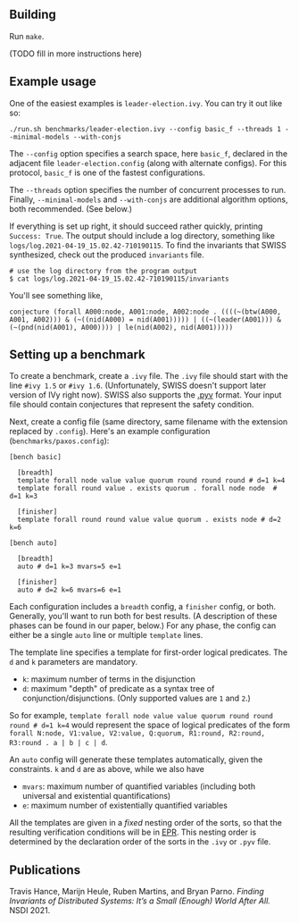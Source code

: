 ## Building

Run `make`.

(TODO fill in more instructions here)

## Example usage

One of the easiest examples is `leader-election.ivy`. You can try it out like so:

    ./run.sh benchmarks/leader-election.ivy --config basic_f --threads 1 --minimal-models --with-conjs

The `--config` option specifies a search space, here `basic_f`,
declared in the adjacent file `leader-election.config` (along with alternate configs).
For this protocol, `basic_f` is one of the fastest configurations.

The `--threads` option specifies the number of concurrent processes to run. Finally, 
`--minimal-models` and `--with-conjs` are additional algorithm options, both recommended. (See below.)

If everything is set up right, it should succeed rather quickly, printing `Success: True`.
The output should include a log directory, something like `logs/log.2021-04-19_15.02.42-710190115`.
To find the invariants that SWISS synthesized, check out the produced `invariants` file.

    # use the log directory from the program output
    $ cat logs/log.2021-04-19_15.02.42-710190115/invariants

You'll see something like,

    conjecture (forall A000:node, A001:node, A002:node . ((((~(btw(A000, A001, A002))) & (~((nid(A000) = nid(A001))))) | ((~(leader(A001))) & (~(pnd(nid(A001), A000)))) | le(nid(A002), nid(A001)))))

## Setting up a benchmark

To create a benchmark, create a `.ivy` file. The `.ivy` file should start with the line `#ivy 1.5` or `#ivy 1.6`.
(Unfortunately, SWISS doesn't support later version of IVy right now).
SWISS also supports the [.pyv](https://github.com/wilcoxjay/mypyvy) format.
Your input file should contain conjectures that represent the safety condition.

Next, create a config file (same directory, same filename with the extension replaced by `.config`).
Here's an example configuration (`benchmarks/paxos.config`):

    [bench basic]

      [breadth]
      template forall node value value quorum round round round # d=1 k=4                                
      template forall round value . exists quorum . forall node node  # d=1 k=3                          

      [finisher]
      template forall round round value value quorum . exists node # d=2 k=6
      
    [bench auto] 

      [breadth]
      auto # d=1 k=3 mvars=5 e=1                                                                         

      [finisher] 
      auto # d=2 k=6 mvars=6 e=1

Each configuration includes a `breadth` config, a `finisher` config, or both. Generally, you'll want to run
both for best results. (A description of these phases can be found in our paper, below.)
For any phase, the config can either be a single `auto` line
or multiple `template` lines.

The template line specifies a template for first-order logical predicates. The `d` and `k` parameters are mandatory.

 * `k`: maximum number of terms in the disjunction
 * `d`: maximum "depth" of predicate as a syntax tree of conjunction/disjunctions. (Only supported values are `1` and `2`.)

So for example,
`template forall node value value quorum round round round # d=1 k=4` would represent the space of logical predicates of the form
`forall N:node, V1:value, V2:value, Q:quorum, R1:round, R2:round, R3:round . a | b | c | d`.

An `auto` config will generate these templates automatically, given the constraints. `k` and `d` are as above, while we also have

 * `mvars`: maximum number of quantified variables (including both universal and existential quantifications)
 * `e`: maximum number of existentially quantified variables

All the templates are given in a _fixed_ nesting order of the sorts, so that the resulting verification
conditions will be in [EPR](https://en.wikipedia.org/wiki/Bernays%E2%80%93Sch%C3%B6nfinkel_class).
This nesting order is determined by the declaration order of the sorts in the `.ivy` or `.pyv` file.

## Publications

Travis Hance, Marijn Heule, Ruben Martins, and Bryan Parno.
_Finding Invariants of Distributed Systems: It’s a Small (Enough) World After All._
NSDI 2021.
